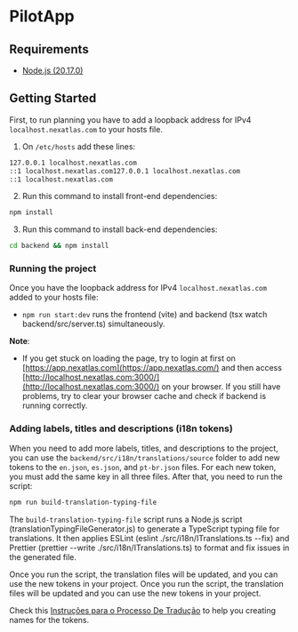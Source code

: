 # PilotApp

## Requirements

- [Node.js (20.17.0)](https://nodejs.org/pt/blog/release/v20.17.0) 

## Getting Started
First, to run planning you have to add a loopback address for IPv4 `localhost.nexatlas.com` to your hosts file.

1. On `/etc/hosts` add these lines:

```bash   
127.0.0.1 localhost.nexatlas.com
::1 localhost.nexatlas.com127.0.0.1 localhost.nexatlas.com
::1 localhost.nexatlas.com
```

2. Run this command to install front-end dependencies:
```bash
npm install
```

3. Run this command to install back-end dependencies:
```bash
cd backend && npm install
```


### Running the project

Once you have the loopback address for IPv4 `localhost.nexatlas.com` added to your hosts file: 
 
- `npm run start:dev`  runs the frontend (vite) and backend (tsx watch backend/src/server.ts) simultaneously.



**Note**:
- If you get stuck on loading the page, try to login at first on [https://app.nexatlas.com](https://app.nexatlas.com/) and then access [http://localhost.nexatlas.com:3000/](http://localhost.nexatlas.com:3000/) on your browser. If you still have problems, try to clear your browser cache and check if backend is running correctly.



### Adding labels, titles and descriptions (i18n tokens)

When you need to add more labels, titles, and descriptions to the project, you can use the `backend/src/i18n/translations/source` folder to add new tokens to the `en.json`, `es.json`, and `pt-br.json` files. For each new token, you must add the same key in all three files. After that, you need to run the script:


```bash
npm run build-translation-typing-file
```


The `build-translation-typing-file` script runs a Node.js script (translationTypingFileGenerator.js) to generate a TypeScript typing file for translations. It then applies ESLint (eslint ./src/i18n/ITranslations.ts --fix) and Prettier (prettier --write ./src/i18n/ITranslations.ts) to format and fix issues in the generated file.

Once you run the script, the translation files will be updated, and you can use the new tokens in your project.
Once you run the script, the translation files will be updated and you can use the new tokens in your project.

Check this [Instruções para o Processo De Tradução](https://www.notion.so/nexatlas/Instru-es-para-o-Processo-De-Tradu-o-d9c8018579404a44bb9d61c94616c8ba?pvs=4) to help you creating names for the tokens.
